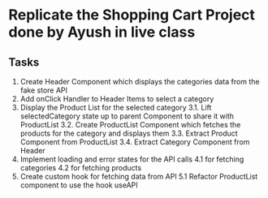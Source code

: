# Replicate the Shopping Cart Project done by Ayush in live class

## Tasks

1. Create Header Component which displays the categories data from the fake store API
2. Add onClick Handler to Header Items to select a category
3. Display the Product List for the selected category
    3.1. Lift selectedCategory state up to parent Component to share it with ProductList
    3.2. Create ProductList Component which fetches the products for the category and displays them
    3.3. Extract Product Component from ProductList
    3.4. Extract Category Component from Header
4. Implement loading and error states for the API calls
    4.1 for fetching categories
    4.2 for fetching products
5. Create custom hook for fetching data from API
    5.1 Refactor ProductList component to use the hook useAPI